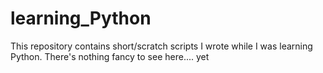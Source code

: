 # learning_Python
This repository contains short/scratch scripts I wrote while I was learning Python. There's nothing fancy to see here.... yet
